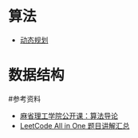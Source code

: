 # 算法
- [动态规划](/docs/algorithm/dp/动态规划.md)

# 数据结构

#参考资料
- [麻省理工学院公开课：算法导论](http://open.163.com/special/opencourse/algorithms.html)
- [LeetCode All in One 题目讲解汇总](https://github.com/grandyang/leetcode)